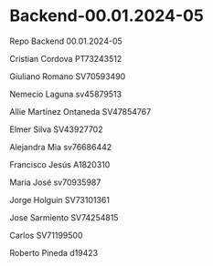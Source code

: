 # Backend-00.01.2024-05
Repo Backend 00.01.2024-05

Cristian Cordova PT73243512

Giuliano Romano SV70593490

Nemecio Laguna sv45879513







Allie Martínez Ontaneda SV47854767

Elmer Silva SV43927702


Alejandra Mia sv76686442




Francisco Jesús A1820310

Maria José sv70935987

Jorge Holguin SV73101361


Jose Sarmiento SV74254815


Carlos SV71199500



Roberto Pineda d19423